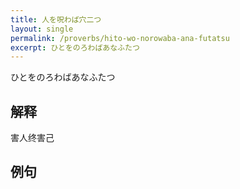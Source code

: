 ```yaml
---
title: 人を呪わば穴二つ
layout: single
permalink: /proverbs/hito-wo-norowaba-ana-futatsu
excerpt: ひとをのろわばあなふたつ
---
```


ひとをのろわばあなふたつ

## 解释

害人终害己

## 例句

